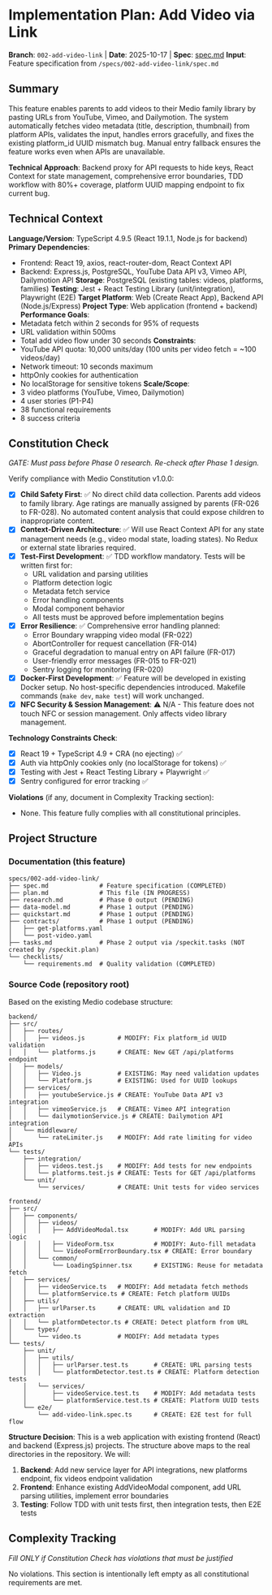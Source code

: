 # Implementation Plan: Add Video via Link

**Branch**: `002-add-video-link` | **Date**: 2025-10-17 | **Spec**: [spec.md](./spec.md)
**Input**: Feature specification from `/specs/002-add-video-link/spec.md`

## Summary

This feature enables parents to add videos to their Medio family library by pasting URLs from YouTube, Vimeo, and Dailymotion. The system automatically fetches video metadata (title, description, thumbnail) from platform APIs, validates the input, handles errors gracefully, and fixes the existing platform_id UUID mismatch bug. Manual entry fallback ensures the feature works even when APIs are unavailable.

**Technical Approach**: Backend proxy for API requests to hide keys, React Context for state management, comprehensive error boundaries, TDD workflow with 80%+ coverage, platform UUID mapping endpoint to fix current bug.

## Technical Context

**Language/Version**: TypeScript 4.9.5 (React 19.1.1, Node.js for backend)
**Primary Dependencies**:
- Frontend: React 19, axios, react-router-dom, React Context API
- Backend: Express.js, PostgreSQL, YouTube Data API v3, Vimeo API, Dailymotion API
**Storage**: PostgreSQL (existing tables: videos, platforms, families)
**Testing**: Jest + React Testing Library (unit/integration), Playwright (E2E)
**Target Platform**: Web (Create React App), Backend API (Node.js/Express)
**Project Type**: Web application (frontend + backend)
**Performance Goals**:
- Metadata fetch within 2 seconds for 95% of requests
- URL validation within 500ms
- Total add video flow under 30 seconds
**Constraints**:
- YouTube API quota: 10,000 units/day (100 units per video fetch = ~100 videos/day)
- Network timeout: 10 seconds maximum
- httpOnly cookies for authentication
- No localStorage for sensitive tokens
**Scale/Scope**:
- 3 video platforms (YouTube, Vimeo, Dailymotion)
- 4 user stories (P1-P4)
- 38 functional requirements
- 8 success criteria

## Constitution Check

*GATE: Must pass before Phase 0 research. Re-check after Phase 1 design.*

Verify compliance with Medio Constitution v1.0.0:

- [x] **Child Safety First**: ✅ No direct child data collection. Parents add videos to family library. Age ratings are manually assigned by parents (FR-026 to FR-028). No automated content analysis that could expose children to inappropriate content.
- [x] **Context-Driven Architecture**: ✅ Will use React Context API for any state management needs (e.g., video modal state, loading states). No Redux or external state libraries required.
- [x] **Test-First Development**: ✅ TDD workflow mandatory. Tests will be written first for:
  - URL validation and parsing utilities
  - Platform detection logic
  - Metadata fetch service
  - Error handling components
  - Modal component behavior
  - All tests must be approved before implementation begins
- [x] **Error Resilience**: ✅ Comprehensive error handling planned:
  - Error Boundary wrapping video modal (FR-022)
  - AbortController for request cancellation (FR-014)
  - Graceful degradation to manual entry on API failure (FR-017)
  - User-friendly error messages (FR-015 to FR-021)
  - Sentry logging for monitoring (FR-020)
- [x] **Docker-First Development**: ✅ Feature will be developed in existing Docker setup. No host-specific dependencies introduced. Makefile commands (`make dev`, `make test`) will work unchanged.
- [x] **NFC Security & Session Management**: ⚠️ N/A - This feature does not touch NFC or session management. Only affects video library management.

**Technology Constraints Check**:
- [x] React 19 + TypeScript 4.9 + CRA (no ejecting) ✅
- [x] Auth via httpOnly cookies only (no localStorage for tokens) ✅
- [x] Testing with Jest + React Testing Library + Playwright ✅
- [x] Sentry configured for error tracking ✅

**Violations** (if any, document in Complexity Tracking section):
- None. This feature fully complies with all constitutional principles.

## Project Structure

### Documentation (this feature)

```
specs/002-add-video-link/
├── spec.md              # Feature specification (COMPLETED)
├── plan.md              # This file (IN PROGRESS)
├── research.md          # Phase 0 output (PENDING)
├── data-model.md        # Phase 1 output (PENDING)
├── quickstart.md        # Phase 1 output (PENDING)
├── contracts/           # Phase 1 output (PENDING)
│   ├── get-platforms.yaml
│   └── post-video.yaml
├── tasks.md             # Phase 2 output via /speckit.tasks (NOT created by /speckit.plan)
└── checklists/
    └── requirements.md  # Quality validation (COMPLETED)
```

### Source Code (repository root)

Based on the existing Medio codebase structure:

```
backend/
├── src/
│   ├── routes/
│   │   ├── videos.js         # MODIFY: Fix platform_id UUID validation
│   │   └── platforms.js      # CREATE: New GET /api/platforms endpoint
│   ├── models/
│   │   ├── Video.js          # EXISTING: May need validation updates
│   │   └── Platform.js       # EXISTING: Used for UUID lookups
│   ├── services/
│   │   ├── youtubeService.js # CREATE: YouTube Data API v3 integration
│   │   ├── vimeoService.js   # CREATE: Vimeo API integration
│   │   └── dailymotionService.js # CREATE: Dailymotion API integration
│   └── middleware/
│       └── rateLimiter.js    # MODIFY: Add rate limiting for video APIs
└── tests/
    ├── integration/
    │   ├── videos.test.js    # MODIFY: Add tests for new endpoints
    │   └── platforms.test.js # CREATE: Tests for GET /api/platforms
    └── unit/
        └── services/         # CREATE: Unit tests for video services

frontend/
├── src/
│   ├── components/
│   │   ├── videos/
│   │   │   ├── AddVideoModal.tsx       # MODIFY: Add URL parsing logic
│   │   │   ├── VideoForm.tsx           # MODIFY: Auto-fill metadata
│   │   │   └── VideoFormErrorBoundary.tsx # CREATE: Error boundary
│   │   └── common/
│   │       └── LoadingSpinner.tsx      # EXISTING: Reuse for metadata fetch
│   ├── services/
│   │   ├── videoService.ts   # MODIFY: Add metadata fetch methods
│   │   └── platformService.ts # CREATE: Fetch platform UUIDs
│   ├── utils/
│   │   ├── urlParser.ts      # CREATE: URL validation and ID extraction
│   │   └── platformDetector.ts # CREATE: Detect platform from URL
│   └── types/
│       └── video.ts          # MODIFY: Add metadata types
└── tests/
    ├── unit/
    │   ├── utils/
    │   │   ├── urlParser.test.ts       # CREATE: URL parsing tests
    │   │   └── platformDetector.test.ts # CREATE: Platform detection tests
    │   └── services/
    │       ├── videoService.test.ts    # MODIFY: Add metadata tests
    │       └── platformService.test.ts # CREATE: Platform UUID tests
    └── e2e/
        └── add-video-link.spec.ts      # CREATE: E2E test for full flow
```

**Structure Decision**: This is a web application with existing frontend (React) and backend (Express.js) projects. The structure above maps to the real directories in the repository. We will:
1. **Backend**: Add new service layer for API integrations, new platforms endpoint, fix videos endpoint validation
2. **Frontend**: Enhance existing AddVideoModal component, add URL parsing utilities, implement error boundaries
3. **Testing**: Follow TDD with unit tests first, then integration tests, then E2E tests

## Complexity Tracking

*Fill ONLY if Constitution Check has violations that must be justified*

No violations. This section is intentionally left empty as all constitutional requirements are met.
